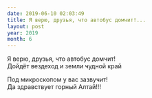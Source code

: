 ```yaml
---
date: 2019-06-10 02:03:49
title: Я верю, друзья, что автобус домчит!...
layout: post
year: 2019
month: 6
---
```

Я верю, друзья, что автобус домчит!<br/>
Дойдёт вездеход и земли чудной край<br/>
<!--more-->
Под микроскопом у вас зазвучит!<br/>
Да здравствует горный Алтай!!!<br/>